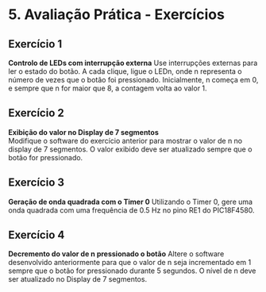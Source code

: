 # 5. Avaliação Prática - Exercícios

## Exercício 1
**Controlo de LEDs com interrupção externa**
Use interrupções externas para ler o estado do botão. A cada clique, ligue o LEDn, onde n representa o número de vezes que o botão foi pressionado. Inicialmente, n começa em 0, e sempre que n for maior que 8, a contagem volta ao valor 1.

## Exercício 2
**Exibição do valor no Display de 7 segmentos**  
Modifique o software do exercício anterior para mostrar o valor de n no display de 7 segmentos. O valor exibido deve ser atualizado sempre que o botão for pressionado.

## Exercício 3
**Geração de onda quadrada com o Timer 0**
Utilizando o Timer 0, gere uma onda quadrada com uma frequência de 0.5 Hz no pino RE1 do PIC18F4580.

## Exercício 4 
**Decremento do valor de n pressionado o botão**
Altere o software desenvolvido anteriormente para que o valor de n seja incrementado em 1 sempre que o botão for pressionado durante 5 segundos. O nível de n deve ser atualizado no Display de 7 segmentos. 


